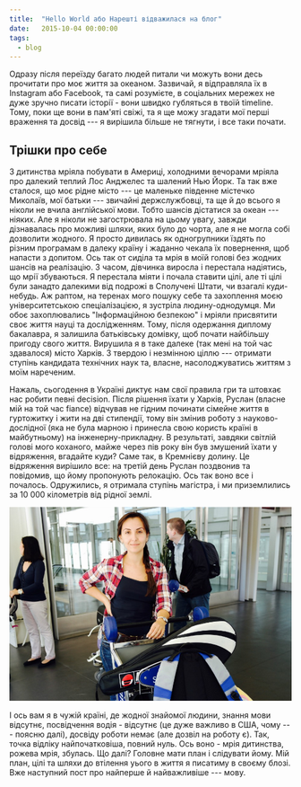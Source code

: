 ```yaml
---
title:  "Hello World або Нарешті відважилася на блог"
date:   2015-10-04 00:00:00
tags: 
  - blog
---
```


Одразу після переїзду багато людей питали чи можуть вони десь прочитати про 
моє життя за океаном. Зазвичай, я відправляла їх в Instagram або Facebook, та 
самі розумієте, в соціальних мережех не дуже зручно писати історії - вони 
швидко губляться в твоїй timeline. Тому, поки ще вони в пам'яті свіжі, та я ще 
можу згадати мої перші враження та досвід --- я вирішила більше не тягнути, і все таки 
почати.

## Трішки про себе
З дитинства мріяла побувати в Америці, холодними вечорами мріяла про далекий теплий Лос Анджелес та шалений Нью Йорк. Та так вже сталося, що моє рідне місто --- це маленьке південне містечко Миколаїв, мої батьки --- звичайні держслужбовці, та ще й до всього я ніколи не вчила англійської мови. Тобто шансів дістатися за океан --- ніяких. Але я ніколи не загострювала на цьому увагу, завжди дізнавалась про можливі шляхи, яких було до чорта, але я не могла собі дозволити жодного. Я просто дивилась як одногрупники їздять по різним програмам в далеку країну і жаданно чекала їх повернення, щоб напасти з допитом. Ось так от сиділа та мрія в моїй голові без жодних шансів на реалізацію. З часом, дівчинка виросла і перестала надіятись, що мрії збуваються. Я перестала міяти і почала ставити цілі, але ті цілі були занадто далекими від подрожі в Сполучені Штати, чи взагалі куди-небудь. Аж раптом, на теренах мого пошуку себе та захоплення моєю університетською спеціалізацією, я зустріла людину-однодумця. Ми обоє захоплювались "Інформаційною безпекою" і мріяли присвятити своє життя науці та дослідженням. Тому, після одержання диплому бакалавра, я залишила батьківську домівку, щоб почати найбільшу пригоду свого життя. Вирушила я в таке далеке (так мені на той час здавалося) місто Харків. З твердою і незмінною ціллю --- отримати ступінь кандидата технічних наук та, власне, насолоджуватись життям з моїм нареченим. 

Нажаль, сьогодення в Україні диктує нам свої правила гри та штовхає нас робити певні decision. Після рішення їхати у Харків, Руслан (власне мій на той час fiance) відчував не гідним починати сімейне життя в гуртожитку і жити на дві стипендії, тому він змінив роботу з науково-дослідної (яка не була марною і принесла свою користь країні в майбутньому) на інженерну-прикладну. В результаті, завдяки світлій голові мого коханого, майже через пів року він був змушений їхати у відряження, вгадайте куди? Саме так, в Кремнієву долину. Це відряження вирішило все: на третій день  Руслан поздвонив та повідомив, що йому пропонують релокацію. Ось так воно все і почалось. Одружились, я отримала ступінь магістра, і ми приземлились за 10 000 кілометрів від рідної землі.

![Me](/images/meSFO.jpg)

І ось вам я в чужій країні, де жодної знайомої людини, знання мови відсутнє, посвідчення водія - відсутнє (це дуже важливо в США, чому --- поясню далі), досвіду роботи немає (але дозвіл на роботу є). Так, точка відліку найпочатковіша, повний нуль. Ось воно - мрія дитинства, рожева мрія, збулась. Що далі? Головне мати план і слідувати йому. Мій план, цілі та шляхи до втілення уього в життя я писатиму в своєму блозі. Вже наступний пост про найперше й найважливіше --- мову. 



